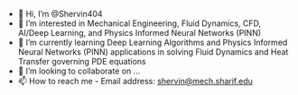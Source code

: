 - 👋 Hi, I’m @Shervin404
- 👀 I’m interested in Mechanical Engineering, Fluid Dynamics, CFD, AI/Deep Learning, and Physics Informed Neural Networks (PINN)
- 🌱 I’m currently learning Deep Learning Algorithms and Physics Informed Neural Networks (PINN) applications in solving Fluid Dynamics and Heat Transfer governing PDE equations
- 💞️ I’m looking to collaborate on ...
- 📫 How to reach me - Email address: shervin@mech.sharif.edu

<!---
Shervin404/Shervin404 is a ✨ special ✨ repository because its `README.md` (this file) appears on your GitHub profile.
You can click the Preview link to take a look at your changes.
--->
